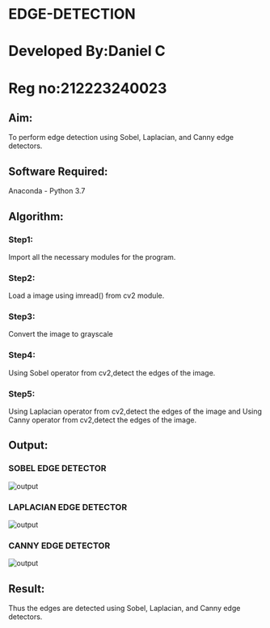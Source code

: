# EDGE-DETECTION
# Developed By:Daniel C
# Reg no:212223240023
## Aim:
To perform edge detection using Sobel, Laplacian, and Canny edge detectors.

## Software Required:
Anaconda - Python 3.7

## Algorithm:
### Step1:
Import all the necessary modules for the program.

### Step2:
Load a image using imread() from cv2 module.

### Step3:
Convert the image to grayscale

### Step4:
Using Sobel operator from cv2,detect the edges of the image.

### Step5:

Using Laplacian operator from cv2,detect the edges of the image and Using Canny operator from cv2,detect the edges of the image.

## Output:
### SOBEL EDGE DETECTOR

![output](./sobel.png)

### LAPLACIAN EDGE DETECTOR
![output](./laplacian.png)


### CANNY EDGE DETECTOR
![output](./canny.png)

## Result:
Thus the edges are detected using Sobel, Laplacian, and Canny edge detectors.
